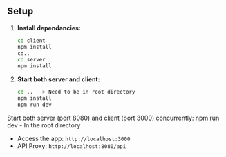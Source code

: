 ## Setup

1. **Install dependancies:**
   ```bash
   cd client
   npm install
   cd..
   cd server
   npm install
   ```
2. **Start both server and client:**
   ```bash
   cd .. --> Need to be in root directory
   npm install
   npm run dev
   ```

Start both server (port 8080) and client (port 3000) concurrently:
npm run dev - In the root directory

- Access the app: `http://localhost:3000`
- API Proxy: `http://localhost:8080/api`
